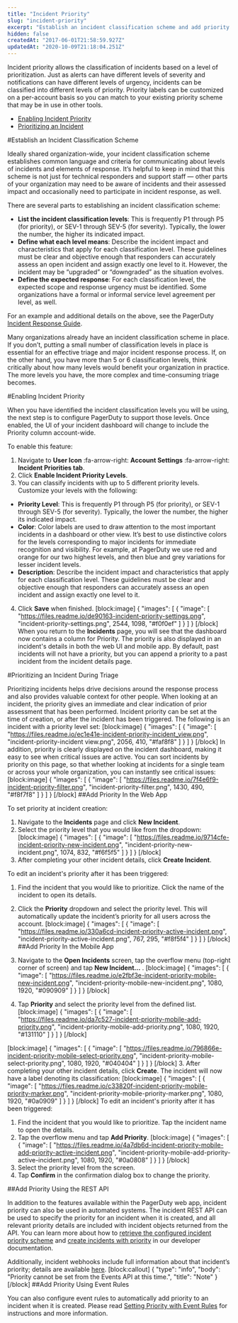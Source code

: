 ```yaml
---
title: "Incident Priority"
slug: "incident-priority"
excerpt: "Establish an incident classification scheme and add priority to incidents for effective triage"
hidden: false
createdAt: "2017-06-01T21:58:59.927Z"
updatedAt: "2020-10-09T21:18:04.251Z"
---
```

Incident priority allows the classification of incidents based on a level of prioritization. Just as alerts can have different levels of severity and notifications can have different levels of urgency, incidents can be classified into different levels of priority. Priority labels can be customized on a per-account basis so you can match to your existing priority scheme that may be in use in other tools.

- [Enabling Incident Priority](#section-enabling-incident-priority)
- [Prioritizing an Incident](#section-prioritizing-an-incident-during-triage)

#Establish an Incident Classification Scheme

Ideally shared organization-wide, your incident classification scheme establishes common language and criteria for communicating about levels of incidents and elements of response. It’s helpful to keep in mind that this scheme is not just for technical responders and support staff — other parts of your organization may need to be aware of incidents and their assessed impact and occasionally need to participate in incident response, as well.

There are several parts to establishing an incident classification scheme:
  * **List the incident classification levels**: This is frequently P1 through P5 (for priority), or SEV-1 through SEV-5 (for severity). Typically, the lower the number, the higher its indicated impact.
  * **Define what each level means**: Describe the incident impact and characteristics that apply for each classification level. These guidelines must be clear and objective enough that responders can accurately assess an open incident and assign exactly one level to it. However, the incident may be “upgraded” or “downgraded” as the situation evolves.
  * **Define the expected response**: For each classification level, the expected scope and response urgency must be identified. Some organizations have a formal or informal service level agreement per level, as well.

For an example and additional details on the above, see the PagerDuty [Incident Response Guide](https://response.pagerduty.com/before/severity_levels/).

Many organizations already have an incident classification scheme in place. If you don’t, putting a small number of classification levels in place is essential for an effective triage and major incident response process.  If, on the other hand, you have more than 5 or 6 classification levels, think critically about how many levels would benefit your organization in practice. The more levels you have, the more complex and time-consuming triage becomes.

#Enabling Incident Priority

When you have identified the incident classification levels you will be using, the next step is to configure PagerDuty to support those levels. Once enabled, the UI of your incident dashboard will change to include the Priority column account-wide.

To enable this feature:

1. Navigate to **User Icon** :fa-arrow-right: **Account Settings** :fa-arrow-right: **Incident Priorities tab**. 
2. Click **Enable Incident Priority Levels**.
3. You can classify incidents with up to 5 different priority levels. Customize your levels with the following:
* **Priority Level**: This is frequently P1 through P5 (for priority), or SEV-1 through SEV-5 (for severity). Typically, the lower the number, the higher its indicated impact.
* **Color**: Color labels are used to draw attention to the most important incidents in a dashboard or other view. It’s best to use distinctive colors for the levels corresponding to major incidents for immediate recognition and visibility. For example, at PagerDuty we use red and orange for our two highest levels, and then blue and grey variations for lesser incident levels.
* **Description**: Describe the incident impact and characteristics that apply for each classification level. These guidelines must be clear and objective enough that responders can accurately assess an open incident and assign exactly one level to it. 
4. Click **Save** when finished.
[block:image]
{
  "images": [
    {
      "image": [
        "https://files.readme.io/de90163-incident-priority-settings.png",
        "incident-priority-settings.png",
        2544,
        1098,
        "#f0f0ef"
      ]
    }
  ]
}
[/block]
When you return to the **Incidents** page, you will see that the dashboard now contains a column for Priority. The priority is also displayed in an incident's details in both the web UI and mobile app. By default, past incidents will not have a priority, but you can append a priority to a past incident from the incident details page.

#Prioritizing an Incident During Triage

Prioritizing incidents helps drive decisions around the response process and also provides valuable context for other people. When looking at an incident, the priority gives an immediate and clear indication of prior assessment that has been performed. Incident priority can be set at the time of creation, or after the incident has been triggered. The following is an incident with a priority level set:
[block:image]
{
  "images": [
    {
      "image": [
        "https://files.readme.io/ec1e41e-incident-priority-incident_view.png",
        "incident-priority-incident view.png",
        2056,
        410,
        "#faf8f8"
      ]
    }
  ]
}
[/block]
In addition, priority is clearly displayed on the incident dashboard, making it easy to see when critical issues are active. You can sort incidents by priority on this page, so that whether looking at incidents for a single team or across your whole organization, you can instantly see critical issues:
[block:image]
{
  "images": [
    {
      "image": [
        "https://files.readme.io/7f4e6f9-incident-priority-filter.png",
        "incident-priority-filter.png",
        1430,
        490,
        "#f8f7f8"
      ]
    }
  ]
}
[/block]
##Add Priority In the Web App

To set priority at incident creation:

1. Navigate to the **Incidents** page and click **New Incident**.
2. Select the priority level that you would like from the dropdown:
[block:image]
{
  "images": [
    {
      "image": [
        "https://files.readme.io/9714cfe-incident-priority-new-incident.png",
        "incident-priority-new-incident.png",
        1074,
        832,
        "#f6f5f5"
      ]
    }
  ]
}
[/block]
3. After completing your other incident details, click **Create Incident**.


To edit an incident's priority after it has been triggered:

1. Find the incident that you would like to prioritize. Click the name of the incident to open its details.
2. Click the **Priority** dropdown and select the priority level. This will automatically update the incident’s priority for all users across the account.
[block:image]
{
  "images": [
    {
      "image": [
        "https://files.readme.io/330a6cd-incident-priority-active-incident.png",
        "incident-priority-active-incident.png",
        767,
        295,
        "#f8f5f4"
      ]
    }
  ]
}
[/block]
##Add Priority In the Mobile App

1. Navigate to the **Open Incidents** screen, tap the overflow menu (top-right corner of screen) and tap **New Incident...** .
[block:image]
{
  "images": [
    {
      "image": [
        "https://files.readme.io/e2fbf3e-incident-priority-mobile-new-incident.png",
        "incident-priority-mobile-new-incident.png",
        1080,
        1920,
        "#090909"
      ]
    }
  ]
}
[/block]
2. Tap **Priority** and select the priority level from the defined list.
[block:image]
{
  "images": [
    {
      "image": [
        "https://files.readme.io/da7c527-incident-priority-mobile-add-priority.png",
        "incident-priority-mobile-add-priority.png",
        1080,
        1920,
        "#131110"
      ]
    }
  ]
}
[/block]

[block:image]
{
  "images": [
    {
      "image": [
        "https://files.readme.io/796866e-incident-priority-mobile-select-priority.png",
        "incident-priority-mobile-select-priority.png",
        1080,
        1920,
        "#040404"
      ]
    }
  ]
}
[/block]
3. After completing your other incident details, click **Create**. The incident will now have a label denoting its classification:
[block:image]
{
  "images": [
    {
      "image": [
        "https://files.readme.io/c33820f-incident-priority-mobile-priority-marker.png",
        "incident-priority-mobile-priority-marker.png",
        1080,
        1920,
        "#0a0909"
      ]
    }
  ]
}
[/block]
To edit an incident's priority after it has been triggered:

1. Find the incident that you would like to prioritize. Tap the incident name to open the details.
2. Tap the overflow menu and tap **Add Priority**. 
[block:image]
{
  "images": [
    {
      "image": [
        "https://files.readme.io/4a7db6d-incident-priority-mobile-add-priority-active-incident.png",
        "incident-priority-mobile-add-priority-active-incident.png",
        1080,
        1920,
        "#0a0808"
      ]
    }
  ]
}
[/block]
3. Select the priority level from the screen. 
4. Tap **Confirm** in the confirmation dialog box to change the priority.

##Add Priority Using the REST API

In addition to the features available within the PagerDuty web app, incident priority can also be used in automated systems. The incident REST API can be used to specify the priority for an incident when it is created, and all relevant priority details are included with incident objects returned from the API. You can learn more about how to [retrieve the configured incident priority scheme](https://v2.developer.pagerduty.com/v2/page/api-reference#!/Priorities/get_priorities) and [create incidents with priority](https://v2.developer.pagerduty.com/v2/page/api-reference#!/Incidents/post_incidents) in our developer documentation.

Additionally, incident webhooks include full information about that incident’s priority; details are available [here](https://v2.developer.pagerduty.com/docs/webhooks-v2-overview).
[block:callout]
{
  "type": "info",
  "body": "Priority cannot be set from the Events API at this time.",
  "title": "Note"
}
[/block]
##Add Priority Using Event Rules

You can also configure event rules to automatically add priority to an incident when it is created. Please read [Setting Priority with Event Rules](https://support.pagerduty.com/docs/global-event-rules#section-setting-priority-with-event-rules) for instructions and more information.